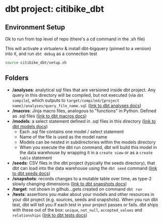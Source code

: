 # dbt project: citibike_dbt

## Environment Setup

Ok to run from top level of repo (there's a cd command in the .sh file)

This will activate a virtualenv & install dbt-bigquery (pinned to a version) into it, and run `dbt debug` as a connection test

```bash
source citibike_dbt/setup.sh
```

## Folders

* **/analyses**: analytical sql files that are versioned inside dbt project.  Any query in this directory will be compiled, but not executed (via `dbt compile`), which outputs to `target/compiled/{project name}/analyses/query_file_name.sql` ([link to dbt analyses docs](https://docs.getdbt.com/docs/building-a-dbt-project/analyses))
* **/macros**: Jinja macro files, analogous to "functions" in Python.  Defined as .sql files ([link to dbt macros docs](https://docs.getdbt.com/docs/building-a-dbt-project/jinja-macros))
* **/models**: a select statement defined in .sql files in this directory ([link to dbt models docs](https://docs.getdbt.com/docs/building-a-dbt-project/building-models))
  - Each .sql file contains one model / select statement
  - Name of the file is used as the model name
  - Models can be nested in subdirectories within the models directory
  - When you execute the dbt run command, dbt will build this model in the data warehouse by wrapping it in a `create view` or as a `create table` statement
* **/seeds**: CSV files in the dbt project (typically the seeds directory), that dbt can load into the data warehouse using the `dbt seed` command ([link to dbt seeds docs](https://docs.getdbt.com/docs/building-a-dbt-project/seeds))
* **/snapshots**: records changes to a mutable table over time, as type-2 slowly changing dimensions ([link to dbt snapshots docs](https://docs.getdbt.com/docs/building-a-dbt-project/snapshots))
* **/target**: not shown in github...gets created on command `dbt run`
* **/tests**: assertions you make about your models and other resources in your dbt project (e.g. sources, seeds and snapshots). When you run dbt test, dbt will tell you if each test in your project passes or fails. dbt ships with these out of the box: `unique`, `not_null`, `accepted_values` and `relationships` ([link to dbt tests docs](https://docs.getdbt.com/docs/building-a-dbt-project/tests))
